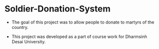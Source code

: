 # Soldier-Donation-System

* The goal of this project was to allow people to donate to martyrs of the country.

* This project was developed as a part of course work for Dharmsinh Desai University.

